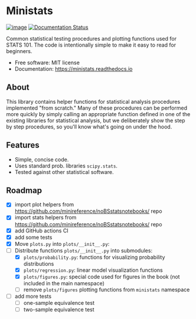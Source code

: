 # Ministats

[![image](https://img.shields.io/pypi/v/ministats.svg)](https://pypi.python.org/pypi/ministats)
[![Documentation Status](https://readthedocs.org/projects/ministats/badge/?version=latest)](https://ministats.readthedocs.io/en/latest/?version=latest)

Common statistical testing procedures and plotting functions used for STATS 101.
The code is intentionally simple to make it easy to read for beginners.

-   Free software: MIT license
-   Documentation: https://ministats.readthedocs.io


## About

This library contains helper functions for statistical analysis procedures implemented "from scratch."
Many of these procedures can be performed more quickly by simply calling an appropriate function defined in one of the existing libraries for statistical analysis,
but we deliberately show the step by step procedures,
so you'll know what's going on under the hood.



## Features

- Simple, concise code.
- Uses standard prob. libraries `scipy.stats`.
- Tested against other statistical software.



## Roadmap

- [x] import plot helpers from https://github.com/minireference/noBSstatsnotebooks/ repo 
- [x] import stats helpers from https://github.com/minireference/noBSstatsnotebooks/ repo
- [x] add GitHub actions CI
- [x] add some tests
- [x] Move `plots.py` into `plots/__init__.py`:
- [ ] Distribute functions `plots/__init__.py` into submodules:
   - [x] `plots/probability.py`: functions for visualizing probability distributions
   - [x] `plots/regression.py`: linear model visualization functions
   - [x] `plots/figures.py`: special code used for figures in the book (not included in the main namespace)
   - [ ] remove `plots/figures` plotting functions from `ministats` namespace
- [ ] add more tests
  - [ ] one-sample equivalence test
  - [ ] two-sample equivalence test
